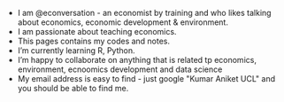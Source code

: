 - I am @econversation - an economist by training and who likes talking about economics, economic development & environment.
- I am passionate about teaching economics.
- This pages contains my codes and notes.
- I’m currently learning R, Python.
- I’m happy to collaborate on anything that is related tp economics, environment, ecnoomics development and data science 
- My email address is easy to find - just google "Kumar Aniket UCL" and you should be able to find me.

<!---
econversation/econversation is a ✨ special ✨ repository because its `README.md` (this file) appears on your GitHub profile.
You can click the Preview link to take a look at your changes.
--->
